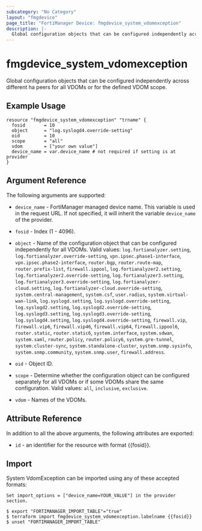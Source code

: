 ```yaml
---
subcategory: "No Category"
layout: "fmgdevice"
page_title: "FortiManager Device: fmgdevice_system_vdomexception"
description: |-
  Global configuration objects that can be configured independently across different ha peers for all VDOMs or for the defined VDOM scope.
---
```


# fmgdevice_system_vdomexception
Global configuration objects that can be configured independently across different ha peers for all VDOMs or for the defined VDOM scope.

## Example Usage

```hcl
resource "fmgdevice_system_vdomexception" "trname" {
  fosid       = 10
  object      = "log.syslogd4.override-setting"
  oid         = 10
  scope       = "all"
  vdom        = ["your own value"]
  device_name = var.device_name # not required if setting is at provider
}
```

## Argument Reference


The following arguments are supported:

* `device_name` - FortiManager managed device name. This variable is used in the request URL. If not specified, it will inherit the variable `device_name` of the provider.

* `fosid` - Index (1 - 4096).
* `object` - Name of the configuration object that can be configured independently for all VDOMs. Valid values: `log.fortianalyzer.setting`, `log.fortianalyzer.override-setting`, `vpn.ipsec.phase1-interface`, `vpn.ipsec.phase2-interface`, `router.bgp`, `router.route-map`, `router.prefix-list`, `firewall.ippool`, `log.fortianalyzer2.setting`, `log.fortianalyzer2.override-setting`, `log.fortianalyzer3.setting`, `log.fortianalyzer3.override-setting`, `log.fortianalyzer-cloud.setting`, `log.fortianalyzer-cloud.override-setting`, `system.central-management`, `system.csf`, `user.radius`, `system.virtual-wan-link`, `log.syslogd.setting`, `log.syslogd.override-setting`, `log.syslogd2.setting`, `log.syslogd2.override-setting`, `log.syslogd3.setting`, `log.syslogd3.override-setting`, `log.syslogd4.setting`, `log.syslogd4.override-setting`, `firewall.vip`, `firewall.vip6`, `firewall.vip46`, `firewall.vip64`, `firewall.ippool6`, `router.static`, `router.static6`, `system.interface`, `system.sdwan`, `system.saml`, `router.policy`, `router.policy6`, `system.gre-tunnel`, `system.cluster-sync`, `system.standalone-cluster`, `system.snmp.sysinfo`, `system.snmp.community`, `system.snmp.user`, `firewall.address`.

* `oid` - Object ID.
* `scope` - Determine whether the configuration object can be configured separately for all VDOMs or if some VDOMs share the same configuration. Valid values: `all`, `inclusive`, `exclusive`.

* `vdom` - Names of the VDOMs.


## Attribute Reference

In addition to all the above arguments, the following attributes are exported:
* `id` - an identifier for the resource with format {{fosid}}.

## Import

System VdomException can be imported using any of these accepted formats:
```
Set import_options = ["device_name=YOUR_VALUE"] in the provider section.

$ export "FORTIMANAGER_IMPORT_TABLE"="true"
$ terraform import fmgdevice_system_vdomexception.labelname {{fosid}}
$ unset "FORTIMANAGER_IMPORT_TABLE"
```

